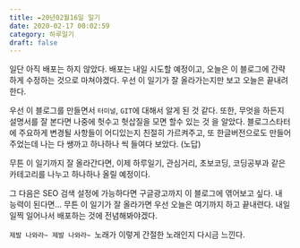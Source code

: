 ```yaml
---
title: ✒️20년02월16일 일기
date: 2020-02-17 00:02:59
category: 하루일기
draft: false
---
```


일단 아직 배포는 하지 않았다. 배포는 내일 시도할 예정이고, 오늘은 이 블로그에 간략하게 수정하는 것으로 마쳐야겠다.  우선 이 일기가 잘 올라가는지만 보고 오늘은 끝내려 한다.

우선 이 블로그를 만들면서 `터미널`, `GIT`에 대해서 알게 된 것 같다. 또한, 무엇을 하든지 설명서를 잘 본다면 나중에 헛수고 헛삽질을 모면 할수 있는 것 을 알았다. 블로그스타터에 주요하게 변경될 사항들이 어디있는지 친절히 가르켜주고, 또 한글버전으로도 만들어 주었는데 나는 다 쌩까고 하나하나 씩 들여다 보았다. (노답)

무튼 이 일기까지 잘 올라간다면, 이제 하루일기, 관심거리, 초보코딩, 코딩공부과 같은 카테고리를 나누고 하나하나 올릴 예정이다.

그 다음은 SEO 검색 설정에 가능하다면 구글광고까지 이 블로그에 엮어보고  싶다. 내 능력이 된다면... 무튼 이 일기가 잘 올라가면 우선 오늘은 여기까지 하고 끝내련다. 내일 일찍 일어나서 배포하는 것에 전념해봐야겠다. 

`제발 나와라~ 제발 나와라~ `노래가 이렇게 간절한 노래인지 다시금 느낀다.
